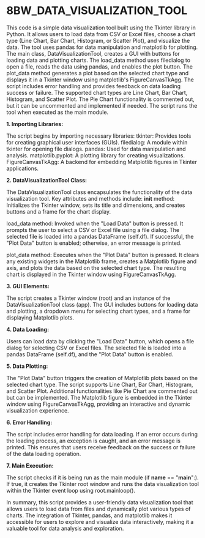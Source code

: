 # 8BW_DATA_VISUALIZATION_TOOL



This code is a simple data visualization tool built using the Tkinter library in Python. It allows users to load data from CSV or Excel files, choose a chart type (Line Chart, Bar Chart, Histogram, or Scatter Plot), and visualize the data. The tool uses pandas for data manipulation and matplotlib for plotting. The main class, DataVisualizationTool, creates a GUI with buttons for loading data and plotting charts. The load_data method uses filedialog to open a file, reads the data using pandas, and enables the plot button. The plot_data method generates a plot based on the selected chart type and displays it in a Tkinter window using matplotlib's FigureCanvasTkAgg. The script includes error handling and provides feedback on data loading success or failure. The supported chart types are Line Chart, Bar Chart, Histogram, and Scatter Plot. The Pie Chart functionality is commented out, but it can be uncommented and implemented if needed. The script runs the tool when executed as the main module.

**1. Importing Libraries:**

The script begins by importing necessary libraries:
tkinter: Provides tools for creating graphical user interfaces (GUIs).
filedialog: A module within tkinter for opening file dialogs.
pandas: Used for data manipulation and analysis.
matplotlib.pyplot: A plotting library for creating visualizations.
FigureCanvasTkAgg: A backend for embedding Matplotlib figures in Tkinter applications.


**2. DataVisualizationTool Class:**

The DataVisualizationTool class encapsulates the functionality of the data visualization tool. Key attributes and methods include:
__init__ method: Initializes the Tkinter window, sets its title and dimensions, and creates buttons and a frame for the chart display.

load_data method: Invoked when the "Load Data" button is pressed. It prompts the user to select a CSV or Excel file using a file dialog. The selected file is loaded into a pandas DataFrame (self.df). If successful, the "Plot Data" button is enabled; otherwise, an error message is printed.

plot_data method: Executes when the "Plot Data" button is pressed. It clears any existing widgets in the Matplotlib frame, creates a Matplotlib figure and axis, and plots the data based on the selected chart type. The resulting chart is displayed in the Tkinter window using FigureCanvasTkAgg.


**3. GUI Elements:**

The script creates a Tkinter window (root) and an instance of the DataVisualizationTool class (app).
The GUI includes buttons for loading data and plotting, a dropdown menu for selecting chart types, and a frame for displaying Matplotlib plots.


**4. Data Loading:**

Users can load data by clicking the "Load Data" button, which opens a file dialog for selecting CSV or Excel files. The selected file is loaded into a pandas DataFrame (self.df), and the "Plot Data" button is enabled.


**5. Data Plotting:**

The "Plot Data" button triggers the creation of Matplotlib plots based on the selected chart type. The script supports Line Chart, Bar Chart, Histogram, and Scatter Plot. Additional functionalities like Pie Chart are commented out but can be implemented.
The Matplotlib figure is embedded in the Tkinter window using FigureCanvasTkAgg, providing an interactive and dynamic visualization experience.


**6. Error Handling:**

The script includes error handling for data loading. If an error occurs during the loading process, an exception is caught, and an error message is printed. This ensures that users receive feedback on the success or failure of the data loading operation.


**7. Main Execution:**

The script checks if it is being run as the main module (if __name__ == "__main__":). If true, it creates the Tkinter root window and runs the data visualization tool within the Tkinter event loop using root.mainloop().


In summary, this script provides a user-friendly data visualization tool that allows users to load data from files and dynamically plot various types of charts. The integration of Tkinter, pandas, and matplotlib makes it accessible for users to explore and visualize data interactively, making it a valuable tool for data analysis and exploration.

